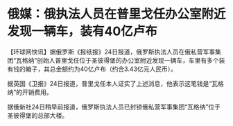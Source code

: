 

# 俄媒：俄执法人员在普里戈任办公室附近发现一辆车，装有40亿卢布

【环球网快讯】据俄罗斯《报纸报》24日报道，俄罗斯执法人员在俄私营军事集团“瓦格纳”创始人普里戈任位于圣彼得堡的办公室附近发现一辆车，车里有多个装有钱的箱子，其总金额约为40亿卢布（约合3.43亿元人民币）。

据英国《卫报》24日报道，普里戈任本人证实了上述消息，他表示这笔钱是“瓦格纳”的开销费用。

据俄新社24日稍早前报道，俄罗斯执法人员已封锁俄私营军事集团“瓦格纳”位于圣彼得堡的总部大楼。

